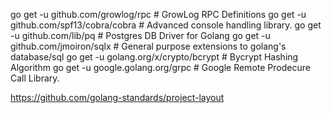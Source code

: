 go get -u github.com/growlog/rpc          # GrowLog RPC Definitions
go get -u github.com/spf13/cobra/cobra             # Advanced console handling library.
go get -u github.com/lib/pq                        # Postgres DB Driver for Golang
go get -u github.com/jmoiron/sqlx                  # General purpose extensions to golang's database/sql
go get -u golang.org/x/crypto/bcrypt               # Bycrypt Hashing Algorithm
go get -u google.golang.org/grpc                   # Google Remote Prodecure Call Library.

https://github.com/golang-standards/project-layout
